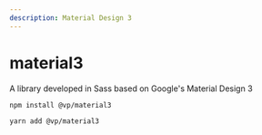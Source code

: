 ```yaml
---
description: Material Design 3
---
```


# material3

A library developed in Sass based on Google's Material Design 3

```sh
npm install @vp/material3
```

```sh
yarn add @vp/material3
```
